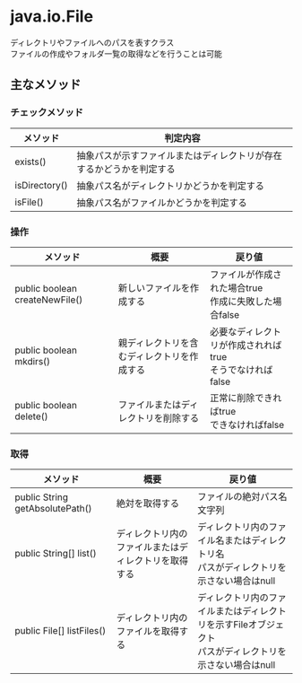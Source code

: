 # java.io.File
ディレクトリやファイルへのパスを表すクラス<br>
ファイルの作成やフォルダ一覧の取得などを行うことは可能

## 主なメソッド

### チェックメソッド
|メソッド|判定内容|
|----------|----------|
|exists()|抽象パスが示すファイルまたはディレクトリが存在するかどうかを判定する|
|isDirectory()|抽象パス名がディレクトリかどうかを判定する|
|isFile()|抽象パス名がファイルかどうかを判定する|

### 操作
|メソッド|概要|戻り値|
|----------|----------|----------|
|public boolean createNewFile()|新しいファイルを作成する|ファイルが作成された場合true<br>作成に失敗した場合false|
|public boolean mkdirs()|親ディレクトリを含むディレクトリを作成する|必要なディレクトリが作成されればtrue<br>そうでなければfalse|
|public boolean delete()|ファイルまたはディレクトリを削除する|正常に削除できればtrue<br>できなければfalse|

### 取得
|メソッド|概要|戻り値|
|----------|----------|----------|
|public String getAbsolutePath()|絶対を取得する|ファイルの絶対パス名文字列|
|public String[] list()|ディレクトリ内のファイルまたはディレクトリを取得する|ディレクトリ内のファイル名またはディレクトリ名<br>パスがディレクトリを示さない場合はnull|
|public File[] listFiles()|ディレクトリ内のファイルを取得する|ディレクトリ内のファイルまたはディレクトリを示すFileオブジェクト<br>パスがディレクトリを示さない場合はnull|
